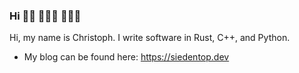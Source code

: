 ### Hi 👋🏻 🚴🏼‍♂️ 👨🏼‍💻

<!--
**siedentop/siedentop** is a ✨ _special_ ✨ repository because its `README.md` (this file) appears on your GitHub profile.

Here are some ideas to get you started:

- 🔭 I’m currently working on ...
- 🌱 I’m currently learning ...
- 👯 I’m looking to collaborate on ...
- 🤔 I’m looking for help with ...
- 😄 Pronouns: ...
- ⚡ Fun fact: ...
-->

Hi, my name is Christoph. I write software in Rust, C++, and Python.

* My blog can be found here: https://siedentop.dev
